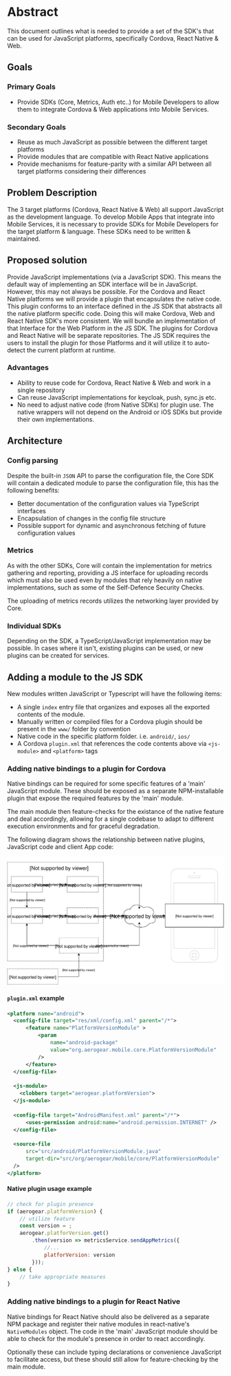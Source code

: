 # Abstract

This document outlines what is needed to provide a set of the SDK's that can be used for JavaScript platforms, specifically Cordova, React Native & Web.

## Goals

### Primary Goals

* Provide SDKs (Core, Metrics, Auth etc..) for Mobile Developers to allow them to integrate Cordova & Web applications into Mobile Services.

### Secondary Goals

* Reuse as much JavaScript as possible between the different target platforms
* Provide modules that are compatible with React Native applications
* Provide mechanisms for feature-parity with a similar API between all target platforms considering their differences

## Problem Description

The 3 target platforms (Cordova, React Native & Web) all support JavaScript as the development language. To develop Mobile Apps that integrate into Mobile Services, it is necessary to provide SDKs for Mobile Developers for the target platform & language. These SDKs need to be written & maintained. 

## Proposed solution

Provide JavaScript implementations (via a JavaScript SDK). This means the default way of implementing an SDK interface will be in JavaScript. However, this may not always be possible. 
For the Cordova and React Native platforms we will provide a plugin that encapsulates the native code. This plugin conforms to an interface defined in the JS SDK that abstracts all the native platform specific code. Doing this will make Cordova, Web and React Native SDK's more consistent. We will bundle an
implementation of that Interface for the Web Platform in the JS SDK. The plugins for Cordova and React Native will be separate repositories. The JS SDK requires the users to install the plugin for those Platforms and it will utilize it to auto-detect the current platform at runtime.

### Advantages

- Ability to reuse code for Cordova, React Native & Web and work in a single repository
- Can reuse JavaScript implementations for keycloak, push, sync.js etc.
- No need to adjust native code (from Native SDKs) for plugin use. The native wrappers will not depend on the Android or iOS SDKs but provide their own implementations.

## Architecture

### Config parsing 

Despite the built-in `JSON` API to parse the configuration file, the Core SDK will contain a dedicated module to parse the configuration file, this has the following benefits:

- Better documentation of the configuration values via TypeScript interfaces
- Encapsulation of changes in the config file structure
- Possible support for dynamic and asynchronous fetching of future configuration values

### Metrics

As with the other SDKs, Core will contain the implementation for metrics gathering and reporting, providing a JS interface for uploading records which must also be used even by modules that rely heavily on native implementations, such as some of the Self-Defence Security Checks.

The uploading of metrics records utilizes the networking layer provided by Core.

### Individual SDKs

Depending on the SDK, a TypeScript/JavaScript implementation may be possible. In cases where it isn't, existing plugins can be used, or new plugins can be created for services.

## Adding a module to the JS SDK

New modules written JavaScript or Typescript will have the following items:

- A single `index` entry file that organizes and exposes all the exported contents of the module.
- Manually written or compiled files for a Cordova plugin should be present in the `www/` folder by convention
- Native code in the specific platform folder. i.e. `android/`, `ios/`
- A Cordova `plugin.xml` that references the code contents above via `<js-module>` and `<platform>` tags

### Adding native bindings to a plugin for Cordova

Native bindings can be required for some specific features of a 'main' JavaScript module.
These should be exposed as a separate NPM-installable plugin that expose the required features by the 'main' module.

The main module then feature-checks for the existance of the native feature and deal accordingly, allowing for a single codebase to adapt to different
execution environments and for graceful degradation.

The following diagram shows the relationship between native plugins, JavaScript code and client App code:

![JavaScript SDK Diagram](./img/diagram.svg)

#### `plugin.xml` example

```xml
<platform name="android">
  <config-file target="res/xml/config.xml" parent="/*">
      <feature name="PlatformVersionModule" >
          <param
              name="android-package"
              value="org.aerogear.mobile.core.PlatformVersionModule"
          />
      </feature>
  </config-file>

  <js-module>
    <clobbers target="aerogear.platformVersion">
  </js-module>

  <config-file target="AndroidManifest.xml" parent="/*">
      <uses-permission android:name="android.permission.INTERNET" />
  </config-file>

  <source-file
      src="src/android/PlatformVersionModule.java"
      target-dir="src/org/aerogear/mobile/core/PlatformVersionModule"
  />
</platform>
```

#### Native plugin usage example

```javascript
// check for plugin presence
if (aerogear.platformVersion) {
    // utilize feature
    const version = ;
    aerogear.platforVersion.get()
        .then(version => metricsService.sendAppMetrics({
            //...
            platforVersion: version
        }));
} else {
    // take appropriate measures
}
```

### Adding native bindings to a plugin for React Native

Native bindings for React Native should also be delivered as a separate NPM package and register their native modules in react-native's `NativeModules` object.
The code in the 'main' JavaScript module should be able to check for the module's presence in order to react accordingly.

Optionally these can include typing declarations or convenience JavaScript to facilitate access, but these should still allow for feature-checking by the main module.



